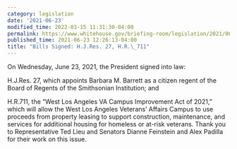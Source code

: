 ```yaml
---
category: legislation
date: '2021-06-23'
modified_time: 2022-03-15 11:31:30-04:00
permalink: https://www.whitehouse.gov/briefing-room/legislation/2021/06/23/bills-signed-h-j-res-27-h-r-711/
published_time: 2021-06-23 12:26:13-04:00
title: "Bills Signed: H.J.Res. 27, H.R.\_711"
---
```

 
On Wednesday, June 23, 2021, the President signed into law:

H.J.Res. 27, which appoints Barbara M. Barrett as a citizen regent of
the Board of Regents of the Smithsonian Institution; and

H.R.711, the “West Los Angeles VA Campus Improvement Act of 2021,” which
will allow the West Los Angeles Veterans’ Affairs Campus to use proceeds
from property leasing to support construction, maintenance, and services
for additional housing for homeless or at-risk veterans. Thank you to
Representative Ted Lieu and Senators Dianne Feinstein and Alex Padilla
for their work on this issue.
